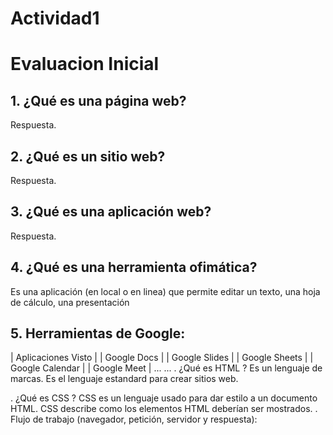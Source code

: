 # Actividad1
# Evaluacion Inicial
## 1. ¿Qué es una página web?
Respuesta.
## 2. ¿Qué es un sitio web?
Respuesta.
## 3. ¿Qué es una aplicación web?
Respuesta.
## 4. ¿Qué es una herramienta ofimática?
Es una aplicación (en local o en linea) que permite editar un texto, una hoja de cálculo, una
presentación
## 5. Herramientas de Google:
| Aplicaciones Visto |
| Google Docs |
| Google Slides |
| Google Sheets |
| Google Calendar |
| Google Meet |
... ...
. ¿Qué es HTML ?
Es un lenguaje de marcas. Es el lenguaje estandard para crear sitios web.

<!DOCTYPE html>
<html lang="en">
<head>
<meta charset="UTF-8">
<meta http-equiv="X-UA-Compatible" content="IE=edge">
<meta name="viewport" content="width=device-width, initial-scale=1.0">
<title>Document</title>
</head>
<body>
</body>
</html>

. ¿Qué es CSS ?
CSS es un lenguaje usado para dar estilo a un documento HTML. CSS describe como los
elementos HTML deberían ser mostrados.
. Flujo de trabajo (navegador, petición, servidor y respuesta):
